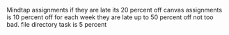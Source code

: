 Mindtap assignments if they are late its 20 percent off
canvas assignments is 10 percent off for each week they are late up to 50 percent off
not too bad.
file directory task is 5 percent